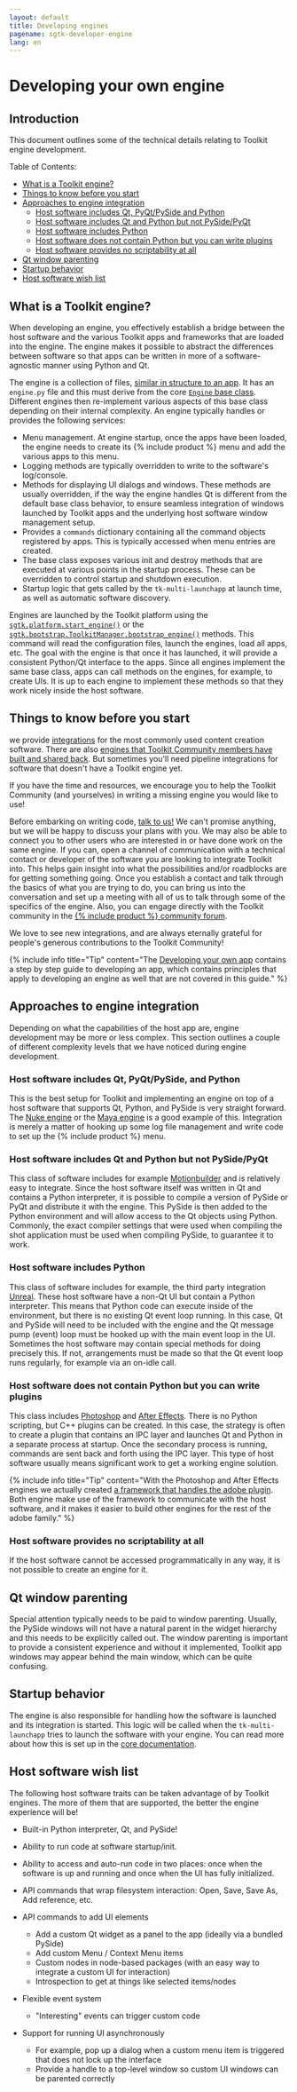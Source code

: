 ```yaml
---
layout: default
title: Developing engines
pagename: sgtk-developer-engine
lang: en
---
```


# Developing your own engine

## Introduction
This document outlines some of the technical details relating to Toolkit engine development.

Table of Contents:
- [What is a Toolkit engine?](#what-is-a-toolkit-engine)
- [Things to know before you start](#things-to-know-before-you-start)
- [Approaches to engine integration](#approaches-to-engine-integration)
    - [Host software includes Qt, PyQt/PySide and Python](#host-software-includes-qt-pyqtpyside-and-python)
    - [Host software includes Qt and Python but not PySide/PyQt](#host-software-includes-qt-and-python-but-not-pysidepyqt)
    - [Host software includes Python](#host-software-includes-python)
    - [Host software does not contain Python but you can write plugins](#host-software-does-not-contain-python-but-you-can-write-plugins)
    - [Host software provides no scriptability at all](#host-software-provides-no-scriptability-at-all)
- [Qt window parenting](#qt-window-parenting)
- [Startup behavior](#startup-behavior)
- [Host software wish list](#host-software-wish-list)

## What is a Toolkit engine?
When developing an engine, you effectively establish a bridge between the host software and the various Toolkit apps and frameworks that are loaded into the engine. 
The engine makes it possible to abstract the differences between software so that apps can be written in more of a software-agnostic manner using Python and Qt.

The engine is a collection of files, [similar in structure to an app](sgtk-developer-app.md#anatomy-of-the-template-starter-app). It has an `engine.py` file and this must derive from the core [`Engine` base class](https://github.com/shotgunsoftware/tk-core/blob/master/python/tank/platform/engine.py). 
Different engines then re-implement various aspects of this base class depending on their internal complexity. 
An engine typically handles or provides the following services:

- Menu management. At engine startup, once the apps have been loaded, the engine needs to create its {% include product %} menu and add the various apps to this menu.
- Logging methods are typically overridden to write to the software's log/console.
- Methods for displaying UI dialogs and windows. These methods are usually overridden, if the way the engine handles Qt is different from the default base class behavior, to ensure seamless integration of windows launched by Toolkit apps and the underlying host software window management setup.
- Provides a `commands` dictionary containing all the command objects registered by apps. This is typically accessed when menu entries are created.
- The base class exposes various init and destroy methods that are executed at various points in the startup process. These can be overridden to control startup and shutdown execution.
- Startup logic that gets called by the `tk-multi-launchapp` at launch time, as well as automatic software discovery.

Engines are launched by the Toolkit platform using the [`sgtk.platform.start_engine()`](https://developer.shotgridsoftware.com/tk-core/platform.html#sgtk.platform.start_engine)  or the [`sgtk.bootstrap.ToolkitManager.bootstrap_engine()`](https://developer.shotgridsoftware.com/tk-core/initializing.html#sgtk.bootstrap.ToolkitManager.bootstrap_engine) methods. 
This command will read the configuration files, launch the engines, load all apps, etc.
The goal with the engine is that once it has launched, it will provide a consistent Python/Qt interface to the apps. 
Since all engines implement the same base class, apps can call methods on the engines, for example, to create UIs. 
It is up to each engine to implement these methods so that they work nicely inside the host software.

## Things to know before you start

we provide [integrations](https://support.shotgunsoftware.com/hc/en-us/articles/219039798-Integrations-Apps-and-Engines) for the most commonly used content creation software.
There are also [engines that Toolkit Community members have built and shared back](https://support.shotgunsoftware.com/hc/en-us/articles/219039828-Community-Shared-Integrations). But sometimes you'll need pipeline integrations for software that doesn't have a Toolkit engine yet. 

If you have the time and resources, we encourage you to help the Toolkit Community (and yourselves) in writing a missing engine you would like to use!

Before embarking on writing code, [talk to us!](toolkitsupport@shotgunsoftware.com) We can't promise anything, but we will be happy to discuss your plans with you. 
We may also be able to connect you to other users who are interested in or have done work on the same engine.
If you can, open a channel of communication with a technical contact or developer of the software you are looking to integrate Toolkit into. 
This helps gain insight into what the possibilities and/or roadblocks are for getting something going. 
Once you establish a contact and talk through the basics of what you are trying to do, you can bring us into the conversation and set up a meeting with all of us to talk through some of the specifics of the engine.
Also, you can engage directly with the Toolkit community in the [{% include product %} community forum](https://community.shotgunsoftware.com/c/pipeline). 

We love to see new integrations, and are always eternally grateful for people's generous contributions to the Toolkit Community!

{% include info title="Tip" content="The [Developing your own app](sgtk-developer-app.md) contains a step by step guide to developing an app, which contains principles that apply to developing an engine as well that are not covered in this guide." %}

## Approaches to engine integration

Depending on what the capabilities of the host app are, engine development may be more or less complex. 
This section outlines a couple of different complexity levels that we have noticed during engine development.


### Host software includes Qt, PyQt/PySide, and Python
This is the best setup for Toolkit and implementing an engine on top of a host software that supports Qt, Python, and PySide is very straight forward. 
The [Nuke engine](https://github.com/shotgunsoftware/tk-nuke) or the [Maya engine](https://github.com/shotgunsoftware/tk-maya) is a good example of this. Integration is merely a matter of hooking up some log file management and write code to set up the {% include product %} menu.


### Host software includes Qt and Python but not PySide/PyQt
This class of software includes for example [Motionbuilder](https://github.com/shotgunsoftware/tk-motionbuilder) and is relatively easy to integrate. 
Since the host software itself was written in Qt and contains a Python interpreter, it is possible to compile a version of PySide or PyQt and distribute it with the engine.
This PySide is then added to the Python environment and will allow access to the Qt objects using Python. 
Commonly, the exact compiler settings that were used when compiling the shot application must be used when compiling PySide, to guarantee it to work.


### Host software includes Python
This class of software includes for example, the third party integration [Unreal](https://github.com/ue4plugins/tk-unreal).
These host software have a non-Qt UI but contain a Python interpreter. 
This means that Python code can execute inside of the environment, but there is no existing Qt event loop running. 
In this case, Qt and PySide will need to be included with the engine and the Qt message pump (event) loop must be hooked up with the main event loop in the UI. 
Sometimes the host software may contain special methods for doing precisely this. 
If not, arrangements must be made so that the Qt event loop runs regularly, for example via an on-idle call.


### Host software does not contain Python but you can write plugins
This class includes [Photoshop](https://github.com/shotgunsoftware/tk-photoshopcc) and [After Effects](https://github.com/shotgunsoftware/tk-aftereffects).
There is no Python scripting, but C++ plugins can be created. 
In this case, the strategy is often to create a plugin that contains an IPC layer and launches Qt and Python in a separate process at startup.
 Once the secondary process is running, commands are sent back and forth using the IPC layer. 
 This type of host software usually means significant work to get a working engine solution.
 
 {% include info title="Tip" content="With the Photoshop and After Effects engines we actually created [a framework that handles the adobe plugin](https://github.com/shotgunsoftware/tk-framework-adobe).
  Both engine make use of the framework to communicate with the host software, and it makes it easier to build other engines for the rest of the adobe family." %}


### Host software provides no scriptability at all
If the host software cannot be accessed programmatically in any way, it is not possible to create an engine for it.


## Qt window parenting
Special attention typically needs to be paid to window parenting. 
Usually, the PySide windows will not have a natural parent in the widget hierarchy and this needs to be explicitly called out. 
The window parenting is important to provide a consistent experience and without it implemented, Toolkit app windows may appear behind the main window, which can be quite confusing.

## Startup behavior
The engine is also responsible for handling how the software is launched and its integration is started. 
This logic will be called when the `tk-multi-launchapp` tries to launch the software with your engine.
You can read more about how this is set up in the [core documentation](https://developer.shotgridsoftware.com/tk-core/initializing.html?highlight=create_engine_launcher#launching-software).

## Host software wish list
The following host software traits can be taken advantage of by Toolkit engines. 
The more of them that are supported, the better the engine experience will be!

- Built-in Python interpreter, Qt, and PySide!
- Ability to run code at software startup/init.
- Ability to access and auto-run code in two places: once when the software is up and running and once when the UI has fully initialized.
- API commands that wrap filesystem interaction: Open, Save, Save As, Add reference, etc.
- API commands to add UI elements

    - Add a custom Qt widget as a panel to the app (ideally via a bundled PySide)
    - Add custom Menu / Context Menu items
    - Custom nodes in node-based packages (with an easy way to integrate a custom UI for interaction)
    - Introspection to get at things like selected items/nodes
- Flexible event system
    - "Interesting" events can trigger custom code
- Support for running UI asynchronously
    - For example, pop up a dialog when a custom menu item is triggered that does not lock up the interface
    - Provide a handle to a top-level window so custom UI windows can be parented correctly